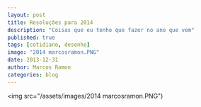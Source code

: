 ```yaml
---
layout: post
title: Resoluções para 2014
description: "Coisas que eu tenho que fazer no ano que vem"
published: true
tags: [cotidiano, desenho]
image: "2014 marcosramon.PNG"
date: 2013-12-31
author: Marcos Ramon
categories: blog
---
```


<img src="/assets/images/2014 marcosramon.PNG")
